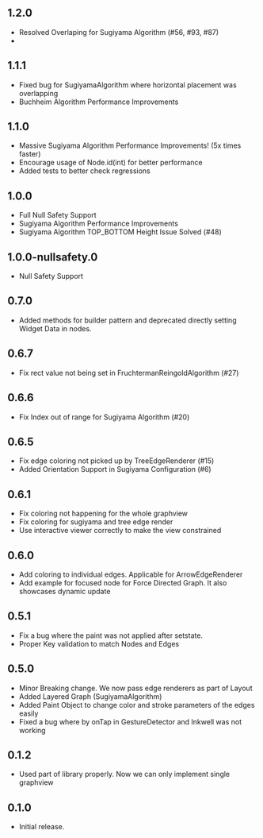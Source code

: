 ## 1.2.0

- Resolved Overlaping for Sugiyama Algorithm (#56, #93, #87)
- 
## 1.1.1

- Fixed bug for SugiyamaAlgorithm where horizontal placement was overlapping
- Buchheim Algorithm Performance Improvements

## 1.1.0

- Massive Sugiyama Algorithm Performance Improvements! (5x times faster)
- Encourage usage of Node.id(int) for better performance
- Added tests to better check regressions

## 1.0.0

- Full Null Safety Support
- Sugiyama Algorithm Performance Improvements
- Sugiyama Algorithm TOP_BOTTOM Height Issue Solved (#48)

## 1.0.0-nullsafety.0

- Null Safety Support

## 0.7.0

- Added methods for builder pattern and deprecated directly setting Widget Data in nodes.

## 0.6.7

- Fix rect value not being set in FruchtermanReingoldAlgorithm (#27)

## 0.6.6

- Fix Index out of range for Sugiyama Algorithm (#20)

## 0.6.5

- Fix edge coloring not picked up by TreeEdgeRenderer (#15)
- Added Orientation Support in Sugiyama Configuration (#6)

## 0.6.1

- Fix coloring not happening for the whole graphview
- Fix coloring for sugiyama and tree edge render
- Use interactive viewer correctly to make the view constrained

## 0.6.0

- Add coloring to individual edges. Applicable for ArrowEdgeRenderer
- Add example for focused node for Force Directed Graph. It also showcases dynamic update

## 0.5.1

- Fix a bug where the paint was not applied after setstate.
- Proper Key validation to match Nodes and Edges

## 0.5.0

- Minor Breaking change. We now pass edge renderers as part of Layout
- Added Layered Graph (SugiyamaAlgorithm)
- Added Paint Object to change color and stroke parameters of the edges easily
- Fixed a bug where by onTap in GestureDetector and Inkwell was not working

## 0.1.2

- Used part of library properly. Now we can only implement single graphview

## 0.1.0

- Initial release.
